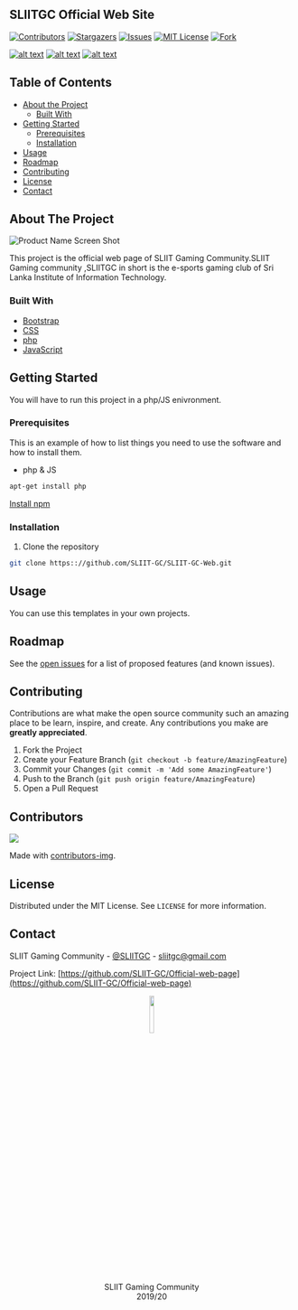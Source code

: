 ## SLIITGC Official Web Site

[![Contributors][contributors-shield]][contributors-url]
[![Stargazers][stars-shield]][stars-url]
[![Issues][issues-shield]][issues-url]
[![MIT License][license-shield]][license-url]
[![Fork][forks-shield]][forks-url]


[![alt text][1.1]][1]
[![alt text][2.1]][2]
[![alt text][6.1]][6]




<!-- TABLE OF CONTENTS -->
## Table of Contents

* [About the Project](#about-the-project)
  * [Built With](#built-with)
* [Getting Started](#getting-started)
  * [Prerequisites](#prerequisites)
  * [Installation](#installation)
* [Usage](#usage)
* [Roadmap](#roadmap)
* [Contributing](#contributing)
* [License](#license)
* [Contact](#contact)




<!-- ABOUT THE PROJECT -->
## About The Project

![Product Name Screen Shot](https://i.ibb.co/V9H16n4/web-temp.jpg)

This project is the official web page of SLIIT Gaming Community.SLIIT Gaming community ,SLIITGC in short is the e-sports gaming club of Sri Lanka Institute of Information Technology.



### Built With

* [Bootstrap](https://getbootstrap.com)
* [CSS](https://www.w3.org/Style/CSS/Overview.en.html)
* [php](https://www.php.net/)
* [JavaScript](https://www.javascript.com/)



<!-- GETTING STARTED -->
## Getting Started

You will have to run this project in a php/JS enivronment.

### Prerequisites

This is an example of how to list things you need to use the software and how to install them.
* php & JS
```sh
apt-get install php
```
[Install npm](https://websiteforstudents.com/install-the-latest-node-js-and-nmp-packages-on-ubuntu-16-04-18-04-lts/)

### Installation

1. Clone the repository
```sh
git clone https:://github.com/SLIIT-GC/SLIIT-GC-Web.git
```
    

<!-- USAGE EXAMPLES -->
## Usage

You can use this templates in your own projects.



<!-- ROADMAP -->
## Roadmap

See the [open issues](https://github.com/SLIIT-GC/SLIIT-GC-Web/issues) for a list of proposed features (and known issues).



<!-- CONTRIBUTING -->
## Contributing

Contributions are what make the open source community such an amazing place to be learn, inspire, and create. Any contributions you make are **greatly appreciated**.

1. Fork the Project
2. Create your Feature Branch (`git checkout -b feature/AmazingFeature`)
3. Commit your Changes (`git commit -m 'Add some AmazingFeature'`)
4. Push to the Branch (`git push origin feature/AmazingFeature`)
5. Open a Pull Request

## Contributors

<a href="https://github.com/SLIIT-GC/SLIIT-GC-Web/graphs/contributors">
  <img src="https://contributors-img.web.app/image?repo=SLIIT-GC/SLIIT-GC-Web" />
</a>

Made with [contributors-img](https://contributors-img.web.app).


<!-- LICENSE -->
## License

Distributed under the MIT License. See `LICENSE` for more information.



<!-- CONTACT -->
## Contact

SLIIT Gaming Community - [@SLIITGC](https://twitter.com/sliitgc) - sliitgc@gmail.com

Project Link: [https://github.com/SLIIT-GC/Official-web-page](https://github.com/SLIIT-GC/Official-web-page)



<p align="center">
  <img  src="https://github.com/SLIIT-GC/official-website/blob/master/favicon/SLIIT%20gc%20logo%20rhs.png" width="13%">
 </br>SLIIT Gaming Community </br> 2019/20
</p>




<!-- MARKDOWN LINKS & IMAGES -->
<!-- https://www.markdownguide.org/basic-syntax/#reference-style-links -->
[contributors-shield]: https://img.shields.io/github/contributors/SLIIT-GC/SLIIT-GC-Web.svg?style=flat-square
[contributors-url]: https://github.com/SLIIT-GC/SLIIT-GC-Web/graphs/contributors
[forks-shield]: https://img.shields.io/github/forks/SLIIT-GC/SLIIT-GC-Web
[forks-url]: https://github.com/SLIIT-GC/SLIIT-GC-Web/network/members
[stars-shield]: https://img.shields.io/github/stars/SLIIT-GC/SLIIT-GC-Web.svg?style=flat-square
[stars-url]: https://github.com/SLIIT-GC/SLIIT-GC-Web/stargazers
[issues-shield]: https://img.shields.io/github/issues/SLIIT-GC/SLIIT-GC-Web.svg?style=flat-square
[issues-url]: https://github.com/SLIIT-GC/SLIIT-GC-Web/issues
[license-shield]: https://img.shields.io/github/license/SLIIT-GC/SLIIT-GC-Web.svg?style=flat-square
[license-url]: https://github.com/SLIIT-GC/SLIIT-GC-Webblob/master/LICENSE.txt
[product-screenshot]: images/screenshot.png

[1.1]: http://i.imgur.com/tXSoThF.png (twitter)
[2.1]: http://i.imgur.com/P3YfQoD.png (facebook)
[6.1]: http://i.imgur.com/0o48UoR.png (github)

[1]: http://www.twitter.com/sliitgc
[2]: http://www.facebook.com/sliitgc
[6]: http://www.github.com/SLIIT-GC
